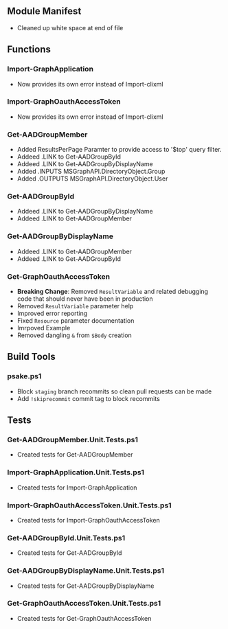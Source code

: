 ## Module Manifest
* Cleaned up white space at end of file

## Functions
### Import-GraphApplication
* Now provides its own error instead of Import-clixml

### Import-GraphOauthAccessToken
* Now provides its own error instead of Import-clixml

### Get-AADGroupMember
* Added ResultsPerPage Paramter to provide access to '$top' query filter.
* Addeed .LINK to Get-AADGroupById
* Addeed .LINK to Get-AADGroupByDisplayName
* Added .INPUTS MSGraphAPI.DirectoryObject.Group
* Added .OUTPUTS MSGraphAPI.DirectoryObject.User

### Get-AADGroupById
* Addeed .LINK to Get-AADGroupByDisplayName
* Addeed .LINK to Get-AADGroupMember

### Get-AADGroupByDisplayName
* Addeed .LINK to Get-AADGroupMember
* Addeed .LINK to Get-AADGroupById

### Get-GraphOauthAccessToken
* **Breaking Change**: Removed ```ResultVariable``` and related debugging code that should never have been in production
* Removed ```ResultVariable``` parameter help
* Improved error reporting
* Fixed ```Resource``` parameter documentation
* Imrpoved Example
* Removed dangling ```&``` from ```$Body``` creation

## Build Tools
### psake.ps1
* Block ```staging``` branch recommits so clean pull requests can be made
* Add ```!skiprecommit``` commit tag to block recommits

## Tests
### Get-AADGroupMember.Unit.Tests.ps1
* Created tests for Get-AADGroupMember

### Import-GraphApplication.Unit.Tests.ps1
* Created tests for Import-GraphApplication

### Import-GraphOauthAccessToken.Unit.Tests.ps1
* Created tests for Import-GraphOauthAccessToken

### Get-AADGroupById.Unit.Tests.ps1
* Created tests for Get-AADGroupById

### Get-AADGroupByDisplayName.Unit.Tests.ps1
* Created tests for Get-AADGroupByDisplayName

### Get-GraphOauthAccessToken.Unit.Tests.ps1
* Created tests for Get-GraphOauthAccessToken